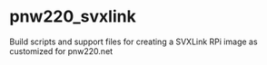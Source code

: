 # pnw220_svxlink
Build scripts and support files for creating a SVXLink RPi image as customized for pnw220.net

